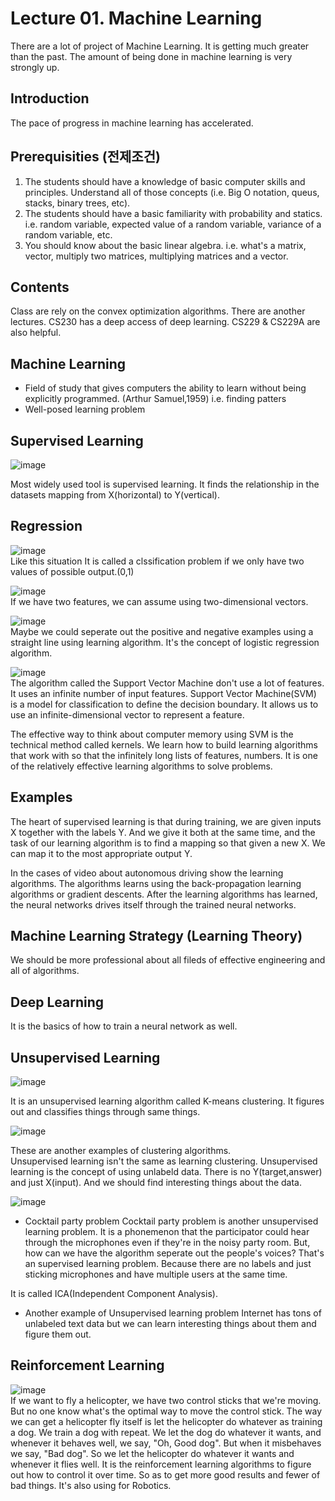 # Lecture 01. Machine Learning

There are a lot of project of Machine Learning. It is getting much greater than the past.
The amount of being done in machine learning is very strongly up.

## Introduction
The pace of progress in machine learning has accelerated.

## Prerequisities (전제조건)
1. The students should have a knowledge of basic computer skills and principles.
Understand all of those concepts (i.e. Big O notation, queus, stacks, binary trees, etc).
2. The students should have a basic familiarity with probability and statics.
i.e. random variable, expected value of a random variable, variance of a random variable, etc.
3. You should know about the basic linear algebra.
i.e. what's a matrix, vector, multiply two matrices, multiplying matrices and a vector.

 ## Contents
 Class are rely on the convex optimization algorithms. There are another lectures.
 CS230 has a deep access of deep learning.  CS229 & CS229A are also helpful.
 
 ## Machine Learning
* Field of study that gives computers the ability to learn without being explicitly programmed. (Arthur Samuel,1959)
 i.e. finding patters
* Well-posed learning problem

## Supervised Learning
![image](https://user-images.githubusercontent.com/68390559/150683593-76237769-00fb-4866-931f-e90f41028b23.png)

Most widely used tool is supervised learning.
It finds the relationship in the datasets mapping from X(horizontal) to Y(vertical).

## Regression
![image](https://user-images.githubusercontent.com/68390559/150683769-5f1c1e45-d7ab-4c6a-8f3f-d9a1effa3389.png)<br>
Like this situation
It is called a clssification problem if we only have two values of possible output.(0,1)

![image](https://user-images.githubusercontent.com/68390559/150684103-d2a12f75-5a7d-4c62-9714-7dacf610e2e2.png)<br>
If we have two features, we can assume using two-dimensional vectors.

![image](https://user-images.githubusercontent.com/68390559/150684154-0c694813-1c2d-4ef0-aae4-d848e05cd184.png)<br>
Maybe we could seperate out the positive and negative examples using a straight line using learning algorithm.
It's the concept of logistic regression algorithm.



![image](https://user-images.githubusercontent.com/68390559/150684340-da574891-d596-4e5d-b36f-417a5a6823c0.png)<br>
The algorithm called the Support Vector Machine don't use a lot of features. It uses an infinite number of input features.
Support Vector Machine(SVM) is a model for classification to define the decision boundary.
It allows us to use an infinite-dimensional vector to represent a feature.

The effective way to think about computer memory using SVM is the technical method called kernels.
We learn how to build learning algorithms that work with so that the infinitely long lists of features, numbers.
It is one of the relatively effective learning algorithms to solve problems.

## Examples
The heart of supervised learning is that during training, we are given inputs X together with the labels Y.
And we give it both at the same time, and the task of our learning algorithm is to find a mapping so that given a new X.
We can map it to the most appropriate output Y.

In the cases of video about autonomous driving show the learning algorithms.
The algorithms learns using the back-propagation learning algorithms or gradient descents.
After the learning algorithms has learned, the neural networks drives itself through the trained neural networks.

## Machine Learning Strategy (Learning Theory)
We should be more professional about all fileds of effective engineering and all of algorithms.

## Deep Learning
It is the basics of how to train a neural network as well.

## Unsupervised Learning
![image](https://user-images.githubusercontent.com/68390559/150685940-44072621-089e-483d-bc46-17757508778c.png)

It is an unsupervised learning algorithm called K-means clustering.
It figures out and classifies things through same things.

![image](https://user-images.githubusercontent.com/68390559/150686353-2428ea7b-3f48-4b0c-b8fe-1eceecf03202.png)

These are another examples of clustering algorithms.<br>
Unsupervised learning isn't the same as learning clustering.
Unsupervised learning is the concept of using unlabeld data. There is no Y(target,answer) and just X(input). And we should find interesting things about the data.

![image](https://user-images.githubusercontent.com/68390559/150686493-f57f3234-2999-4d6a-80b5-6367a64d5ab1.png)
* Cocktail party problem
Cocktail party problem is another unsupervised learning problem.
It is a phonemenon that the participator could hear through the microphones even if they're in the noisy party room.
But, how can we have the algorithm seperate out the people's voices? That's an supervised learning problem.
Because there are no labels and just sticking microphones and have multiple users at the same time.

It is called ICA(Independent Component Analysis).

* Another example of Unsupervised learning problem
Internet has tons of unlabeled text data but we can learn interesting things about them and figure them out.


## Reinforcement Learning

![image](https://user-images.githubusercontent.com/68390559/150686789-042b878c-6974-4423-a9a5-e6917c0bc0ec.png)<br>
If we want to fly a helicopter, we have two control sticks that we're moving.
But no one know what's the optimal way to move the control stick.
The way we can get a helicopter fly itself is let the helicopter do whatever as training a dog.
We train a dog with repeat. 
We let the dog do whatever it wants, and whenever it behaves well, we say, "Oh, Good dog". But when it misbehaves we say, "Bad dog".
So we let the helicopter do whatever it wants and whenever it flies well.
It is the reinforcement learning algorithms to figure out how to control it over time.
So as to get more good results and fewer of bad things. It's also using for Robotics.
